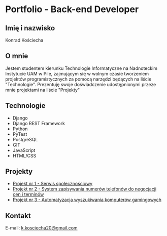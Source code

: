 # Portfolio - Back-end Developer

## Imię i nazwisko
Konrad Kościecha

## O mnie
Jestem studentem kierunku Technologie Informatyczne na Nadnoteckim Instytucie UAM w Pile, zajmującym się w wolnym czasie tworzeniem projektów programistycznych za pomocą narzędzi będących na liście "Technologie".
Prezentuję swoje doświadczenie udostępnionymi przeze mnie projektami na liście "Projekty"

## Technologie
- Django
- Django REST Framework
- Python
- PyTest
- PostgreSQL
- GIT
- JavaScript
- HTML/CSS

## Projekty
- [Projekt nr 1 - Serwis społecznościowy](https://github.com/Kondexor2000/SocialService)
- [Projekt nr 2 - System zapisywania numerów telefonów do negocjacji cen i terminów](https://github.com/Kondexor2000/reservation)
- [Projekt nr 3 - Automatyzacja wyszukiwania komputerów gamingowych](https://github.com/Kondexor2000/gaming)


## Kontakt
E-mail: k.kosciecha20@gmail.com
